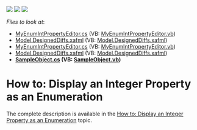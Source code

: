 <!-- default badges list -->
![](https://img.shields.io/endpoint?url=https://codecentral.devexpress.com/api/v1/VersionRange/128589698/21.2.8%2B)
[![](https://img.shields.io/badge/Open_in_DevExpress_Support_Center-FF7200?style=flat-square&logo=DevExpress&logoColor=white)](https://supportcenter.devexpress.com/ticket/details/E4925)
[![](https://img.shields.io/badge/📖_How_to_use_DevExpress_Examples-e9f6fc?style=flat-square)](https://docs.devexpress.com/GeneralInformation/403183)
<!-- default badges end -->
<!-- default file list -->
*Files to look at*:

* [MyEnumIntPropertyEditor.cs](./CS/IntAsEnumExample.Module.Web/Editors/MyEnumIntPropertyEditor.cs) (VB: [MyEnumIntPropertyEditor.vb](./VB/IntAsEnumExample.Module.Web/Editors/MyEnumIntPropertyEditor.vb))
* [Model.DesignedDiffs.xafml](./CS/IntAsEnumExample.Module.Web/Model.DesignedDiffs.xafml) (VB: [Model.DesignedDiffs.xafml](./VB/IntAsEnumExample.Module.Web/Model.DesignedDiffs.xafml))
* [MyEnumIntPropertyEditor.cs](./CS/IntAsEnumExample.Module.Win/Editors/MyEnumIntPropertyEditor.cs) (VB: [MyEnumIntPropertyEditor.vb](./VB/IntAsEnumExample.Module.Win/Editors/MyEnumIntPropertyEditor.vb))
* [Model.DesignedDiffs.xafml](./CS/IntAsEnumExample.Module.Win/Model.DesignedDiffs.xafml) (VB: [Model.DesignedDiffs.xafml](./VB/IntAsEnumExample.Module.Win/Model.DesignedDiffs.xafml))
* **[SampleObject.cs](./CS/IntAsEnumExample.Module/BusinessObjects/SampleObject.cs) (VB: [SampleObject.vb](./VB/IntAsEnumExample.Module/BusinessObjects/SampleObject.vb))**
<!-- default file list end -->
# How to: Display an Integer Property as an Enumeration


<p>The complete description is available in the <a href="http://help.devexpress.com/#Xaf/CustomDocument3563"><u>How to: Display an Integer Property as an Enumeration</u></a> topic.</p><br />


<br/>


